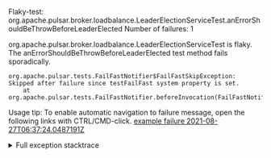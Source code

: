         
Flaky-test: org.apache.pulsar.broker.loadbalance.LeaderElectionServiceTest.anErrorShouldBeThrowBeforeLeaderElected
Number of failures: 1

org.apache.pulsar.broker.loadbalance.LeaderElectionServiceTest is flaky. The anErrorShouldBeThrowBeforeLeaderElected test method fails sporadically.

```
org.apache.pulsar.tests.FailFastNotifier$FailFastSkipException: Skipped after failure since testFailFast system property is set.
	at org.apache.pulsar.tests.FailFastNotifier.beforeInvocation(FailFastNotifier.java:88)

```

Usage tip: To enable automatic navigation to failure message, open the following links with CTRL/CMD-click.
[example failure 2021-08-27T06:37:24.0487191Z](https://github.com/apache/pulsar/runs/3440411059?check_suite_focus=true#step:9:449)


<details>
<summary>Full exception stacktrace</summary>
<code><pre>
org.apache.pulsar.tests.FailFastNotifier$FailFastSkipException: Skipped after failure since testFailFast system property is set.
	at org.apache.pulsar.tests.FailFastNotifier.beforeInvocation(FailFastNotifier.java:88)

</pre></code>
</details>

